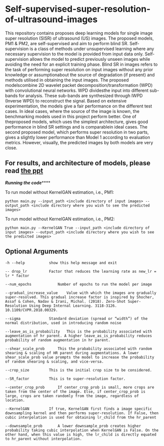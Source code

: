 # Self-supervised-super-resolution-of-ultrasound-images

This repository contains proposes deep learning models for single image super resolution (SISR) of ultrasound (US) images. The proposed models, PM1 & PM2, are self-supervised and aim to perform blind SR. Self-supervision is a class of methods under unsupervised learning where any necessary supervision to the model is provided from input data only. Self-supervision allows the model to predict previously unseen images while avoiding the need for an explicit training phase. Blind SR in images refers to the task of performing super resolution on input images without any prior knowledge or assumptionabout the source of degradation (if present) and methods utilised in obtaining the input images. The proposed modelscombine 2D wavelet packet decomposition/transformation (WPD) with convolutional neural networks. WPD dividesthe input into different sub-bands for analysis.  These sub-bands are synthesized through IWPD (Inverse WPD) to reconstruct the signal. Based on extensive experimentation, the models give a fair performance on the different test cases. In ideal cases, where the source of the image is known, the benchmarking models used in this project perform better. One of theproposed models, which uses the simplest architecture, gives good performance in blind SR settings and is comparablein ideal cases.  The second proposed model, which performs super resolution in two parts, gives a slightly lower performance than Model 1 according to evaluation metrics. However, visually, the predicted images by both models are very close.

## For results, and architecture of models, please read [the ppt](https://github.com/yuktathapliyal/Self-supervised-super-resolution-of-ultrasound-images/blob/main/presentation.pdf)
*****Running the code*********

To run model without KernelGAN estimation, i.e., PM1:
```
python main.py --input_path <include directory of input images> --output_path <include directory where you wish to see the predicted images>
```

To run model without KernelGAN estimation, i.e., PM2:
```
python main.py --KernelGAN True --input_path <include directory of input images> --output_path <include directory where you wish to see the predicted images> 
```
## Optional Arguments
```
-h --help			show this help message and exit

-- drop_lr			Factor that reduces the learning rate as new_lr = lr * factor

--num_epochs			Number of epochs to run the model per image

--gradual_increase_value	Value with which the images are gradually super-resolved. This gradual increase factor is inspired by Shocher, Assaf & Cohen, Nadav & Irani, Michal. (2018). Zero-Shot Super-Resolution Using Deep Internal Learning. 3118-3126. 10.1109/CVPR.2018.00329.

--sigma				Standard deviation (spread or “width”) of the normal distribution, used in introducing random noise

--leave_as_is_probability	This is the probability associated with augmentation of hr parent. A higher leave_as_is_probability reduces probability of random augmentation in hr parent.

--shear_scale_prob		This the prabability associated with random shearing & scaling of HR parent during augmentations. A lower shear_scale_prob value prompts the model to increase the probability of random shearing & scaling, and vice-versa.

--crop_size			This is the initial crop size to be considered.

--SR_factor			This is te super-resolution factor.

--center_crop_prob		If center_crop_prob is small, more crops are taken from the center of the image. Else, if center_crop_prob is large, crops are taken randomly from the image, regardless of location.

--KernelGAN			If true, KernelGAN first finds a image specific downsampling kernel and then performs super-resolution. If False, then cubic interpolation is used for obtaining lr_child from the hr_parent

--downsample_prob		A lower downsample_prob creates higher probability taking cubic interpolation when KernelGAN is False. On the other hand, when this value is high, the lr_child is directly equated to hr_parent without interpolation.

```
